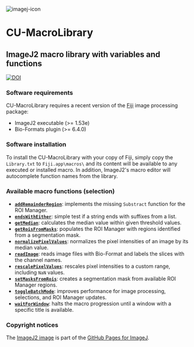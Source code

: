![imagej-icon](https://user-images.githubusercontent.com/19319377/120248289-bfaf7600-c233-11eb-92b1-7888bc28de61.png)

# CU-MacroLibrary
## ImageJ2 macro library with variables and functions
[![DOI](https://zenodo.org/badge/DOI/10.5281/zenodo.4885048.svg)](https://doi.org/10.5281/zenodo.4885048)

### Software requirements
CU-MacroLibrary requires a recent version of the [Fiji](https://fiji.sc/) image processing package:
* ImageJ2 executable (>= 1.53e)
* Bio-Formats plugin (>= 6.4.0)

### Software installation
To install the CU-MacroLibrary with your copy of Fiji, simply copy the `Library.txt`
to `Fiji.app\macros\` and its content will be available to any executed or installed macro.
In addition, ImageJ2's macro editor will autocomplete function names from the library.

### Available macro functions (selection)
* [**`addRemainderRegion`**](https://github.com/christianrickert/CU-MacroLibrary/blob/6c56790bbad795bc61439a19f2617b0acaf1f3b9/Library.txt#L85): implements the missing `Substract` function for the ROI Manager.
* [**`endsWithEither`**](https://github.com/christianrickert/CU-MacroLibrary/blob/6c56790bbad795bc61439a19f2617b0acaf1f3b9/Library.txt#L145): simple test if a string ends with suffixes from a list.
* [**`getMedian`**](https://github.com/christianrickert/CU-MacroLibrary/blob/6c56790bbad795bc61439a19f2617b0acaf1f3b9/Library.txt#L183): calculates the median value within given threshold values.
* [**`getRoisFromMasks`**](https://github.com/christianrickert/CU-MacroLibrary/blob/6c56790bbad795bc61439a19f2617b0acaf1f3b9/Library.txt#L238): populates the ROI Manager with regions identified from a segmentation mask.
* [**`normalizePixelValues`**](https://github.com/christianrickert/CU-MacroLibrary/blob/6c56790bbad795bc61439a19f2617b0acaf1f3b9/Library.txt#L317): normalizes the pixel intensities of an image by its median value.
* [**`readImage`**](https://github.com/christianrickert/CU-MacroLibrary/blob/6c56790bbad795bc61439a19f2617b0acaf1f3b9/Library.txt#L347): reads image files with Bio-Format and labels the slices with the channel names.
* [**`rescalePixelValues`**](https://github.com/christianrickert/CU-MacroLibrary/blob/6c56790bbad795bc61439a19f2617b0acaf1f3b9/Library.txt#L425): rescales pixel intensities to a custom range, including `NaN` values.
* [**`setMasksFromRois`**](https://github.com/christianrickert/CU-MacroLibrary/blob/6c56790bbad795bc61439a19f2617b0acaf1f3b9/Library.txt#L489): creates a segmentation mask from available ROI Manager regions.
* [**`toggleBatchMode`**](https://github.com/christianrickert/CU-MacroLibrary/blob/6c56790bbad795bc61439a19f2617b0acaf1f3b9/Library.txt#L540): improves performance for image processing, selections, and ROI Manager updates.
* [**`waitForWindow`**](https://github.com/christianrickert/CU-MacroLibrary/blob/6c56790bbad795bc61439a19f2617b0acaf1f3b9/Library.txt#L633): halts the macro progression until a window with a specific title is available.

### Copyright notices
The [ImageJ2 image](https://github.com/imagej/imagej.github.io/blob/main/media/icons/imagej-shadow.png) is part of the [GitHub Pages for ImageJ](https://github.com/imagej/imagej.github.io).

